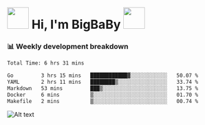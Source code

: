 <!-- Title -->
<h1>
    <img src="https://media.tenor.com/TlyRveJkgo4AAAAi/cloud-cloud-strife.gif" width="50"/>
    Hi, I'm BigBaBy
    <img src="https://media.tenor.com/TlyRveJkgo4AAAAi/cloud-cloud-strife.gif" width="50"/>
</h1>

<h3> 📊 Weekly development breakdown </h3>
<!-- waka-readme-stats -->

<!--START_SECTION:waka-->

```txt
Total Time: 6 hrs 31 mins

Go         3 hrs 15 mins   ████████████▓░░░░░░░░░░░░   50.07 %
YAML       2 hrs 11 mins   ████████▒░░░░░░░░░░░░░░░░   33.74 %
Markdown   53 mins         ███▒░░░░░░░░░░░░░░░░░░░░░   13.75 %
Docker     6 mins          ▒░░░░░░░░░░░░░░░░░░░░░░░░   01.70 %
Makefile   2 mins          ▒░░░░░░░░░░░░░░░░░░░░░░░░   00.74 %
```

<!--END_SECTION:waka-->

![Alt text](https://spotify-recently-played-readme.vercel.app/api?user=21b7yx6vkj66csord5swswvza&count=10&width=1000)
